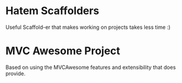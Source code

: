 # Hatem Scaffolders
Useful Scaffold-er that makes working on projects takes less time :)

# MVC Awesome Project
Based on using the MVCAwesome features and extensibility that does provide.
